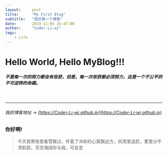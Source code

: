 ```yaml
---
layout:     post
title:      "My First Blog"
subtitle:   "我的第一个博客"
date:       2019-11-03 15:47:00
author:     "Coder-Li-wj"
tags:
    - Life
---
```


# Hello World, Hello MyBlog!!!
##### 不是每一次的努力都会有收获，但是，每一次收获都必须努力，这是一个不公平的不可逆转的命题。
<br> 
<hr>

###### 我的博客地址 &rarr; [https://Coder-Li-wj.github.io](https://Coder-Li-wj.github.io)

### 你好啊!
> 今天我寒夜里看雪飘过，怀着了冷却的心窝飘远方，风雨里追赶，雾里分不清影踪，天空海阔你与我，可会变

